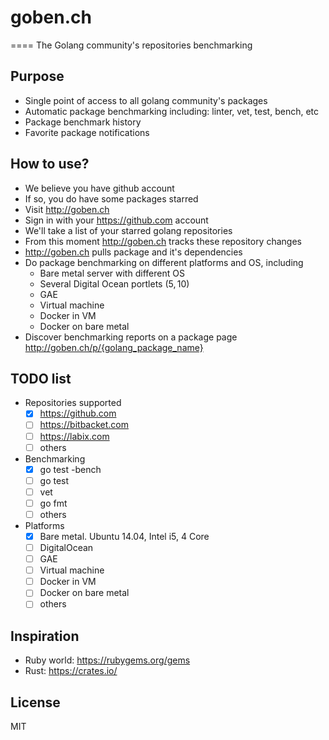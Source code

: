 # goben.ch
====
The Golang community's repositories benchmarking


## Purpose
- Single point of access to all golang community's packages
- Automatic package benchmarking including: linter, vet, test, bench, etc
- Package benchmark history
- Favorite package notifications


## How to use?
- We believe you have github account
- If so, you do have some packages starred
- Visit http://goben.ch
- Sign in with your https://github.com account
- We'll take a list of your starred golang repositories
- From this moment http://goben.ch tracks these repository changes
- http://goben.ch pulls package and it's dependencies
- Do package benchmarking on different platforms and OS, including
	- Bare metal server with different OS
	- Several Digital Ocean portlets (5$, 10$)
	- GAE
	- Virtual machine
	- Docker in VM
	- Docker on bare metal
- Discover benchmarking reports on a package page http://goben.ch/p/{golang_package_name}

## TODO list
- Repositories supported
	- [X] https://github.com
	- [ ] https://bitbacket.com
	- [ ] https://labix.com
	- [ ] others
- Benchmarking
	- [X] go test -bench
	- [ ] go test
	- [ ] vet
	- [ ] go fmt
	- [ ] others
- Platforms
	- [X] Bare metal. Ubuntu 14.04, Intel i5, 4 Core
	- [ ] DigitalOcean
	- [ ] GAE
	- [ ] Virtual machine
	- [ ] Docker in VM
	- [ ] Docker on bare metal
	- [ ] others

## Inspiration
- Ruby world: https://rubygems.org/gems
- Rust: https://crates.io/

## License
MIT
